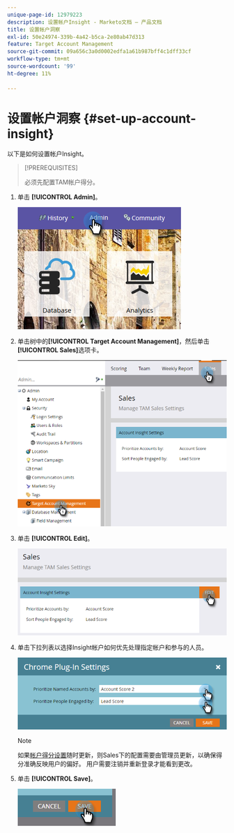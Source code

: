 ```yaml
---
unique-page-id: 12979223
description: 设置帐户Insight - Marketo文档 — 产品文档
title: 设置帐户洞察
exl-id: 50e24974-339b-4a42-b5ca-2e80ab47d313
feature: Target Account Management
source-git-commit: 09a656c3a0d0002edfa1a61b987bff4c1dff33cf
workflow-type: tm+mt
source-wordcount: '99'
ht-degree: 11%

---
```


# 设置帐户洞察 {#set-up-account-insight}

以下是如何设置帐户Insight。

>[!PREREQUISITES]
>
>必须先配置TAM帐户得分[](/help/marketo/product-docs/target-account-management/setup-tam/account-score.md)。

1. 单击 **[!UICONTROL Admin]**。

   ![](assets/admin-1.png)

1. 单击树中的&#x200B;**[!UICONTROL Target Account Management]**，然后单击&#x200B;**[!UICONTROL Sales]**&#x200B;选项卡。

   ![](assets/set-up-account-insight-2.png)

1. 单击 **[!UICONTROL Edit]**。

   ![](assets/set-up-account-insight-3.png)

1. 单击下拉列表以选择Insight帐户如何优先处理指定帐户和参与的人员。

   ![](assets/four-4.png)

   >[!NOTE]
   >
   >如果[帐户得分设置](/help/marketo/product-docs/target-account-management/setup-tam/account-score.md)随时更新，则Sales下的配置需要由管理员更新，以确保得分准确反映用户的偏好。 用户需要注销并重新登录才能看到更改。

1. 单击 **[!UICONTROL Save]**。

   ![](assets/five-4.png)
